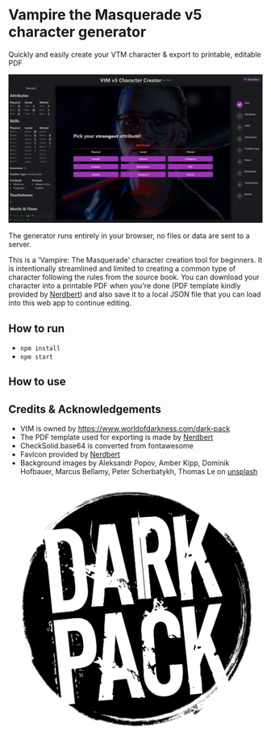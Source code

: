 # Vampire the Masquerade v5 character generator
Quickly and easily create your VTM character & export to printable, editable PDF

![](readme_assets/vtm_gen_attributes.png)

The generator runs entirely in your browser, no files or data are sent to a server.

This is a 'Vampire: The Masquerade' character creation tool for beginners. It is intentionally streamlined and limited to creating a common type of character following the rules from the source book. You can download your character into a printable PDF when you're done (PDF template kindly provided by [Nerdbert](https://linktr.ee/nerdbert)) and also save it to a local JSON file that you can load into this web app to continue editing.



## How to run
* `npm install`
* `npm start`

## How to use


<!-- ## How to use your own fillable pdf
* Convert your pdf to base64 (you can use `scripts/pdfToBase64.ts`)
* Import & load it in `pdfCreator.ts`
* Use `printFieldNames()` to get names of fillable fields
* Map character attributes generated in `Generator.tsx` to pdf field names -->


<!-- ## TODOs:

* Add meaningful-ish error messages when things go wrong
* Give people a way to give feedback
* Link back to your personal website

* Ask for feedback in VtM spaces

* Add rituals for blood sorcery

* Add PredatorType icons (maybe find in Nerdberts' resources)
* Add pretty VtM logos & images  (consider https://www.svgrepo.com)
* Make things prettier in general
* Fix: Setting Specialites, then going back and setting new specialties keeps the old ones
* -->

## Credits & Acknowledgements
* VtM is owned by https://www.worldofdarkness.com/dark-pack
* The PDF template used for exporting is made by [Nerdbert](https://linktr.ee/nerdbert)
* CheckSolid.base64 is converted from fontawesome
* FavIcon provided by [Nerdbert](https://drive.google.com/drive/folders/166CN03nsT6VF-cjjttS0uBfvMZRoNqgK)
* Background images by Aleksandr Popov, Amber Kipp, Dominik Hofbauer, Marcus Bellamy, Peter Scherbatykh, Thomas Le on [unsplash](unsplash.com)

![](readme_assets/darkpack_logo1.png)
